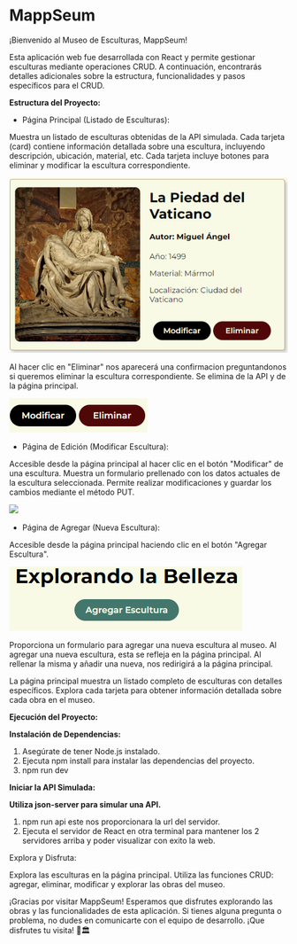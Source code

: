 
# MappSeum

¡Bienvenido al Museo de Esculturas, MappSeum!

Esta aplicación web fue desarrollada con React y permite gestionar esculturas mediante operaciones CRUD. A continuación, encontrarás detalles adicionales sobre la estructura, funcionalidades y pasos específicos para el CRUD.

**Estructura del Proyecto:**

- Página Principal (Listado de Esculturas):

Muestra un listado de esculturas obtenidas de la API simulada.
Cada tarjeta (card) contiene información detallada sobre una escultura, incluyendo descripción, ubicación, material, etc.
Cada tarjeta incluye botones para eliminar y modificar la escultura correspondiente.

![](src\assets\readme-img\card.PNG)


Al hacer clic en "Eliminar" nos aparecerá una confirmacion preguntandonos si queremos eliminar la escultura correspondiente. Se elimina de la API y de la página principal.

![](src\assets\readme-img\Botones.PNG)


- Página de Edición (Modificar Escultura):

Accesible desde la página principal al hacer clic en el botón "Modificar" de una escultura.
Muestra un formulario prellenado con los datos actuales de la escultura seleccionada.
Permite realizar modificaciones y guardar los cambios mediante el método PUT.

![](src\assets\readme-img\Pagina-añade.PNG)

- Página de Agregar (Nueva Escultura):

Accesible desde la página principal haciendo clic en el botón "Agregar Escultura".


![](src\assets\readme-img\Boton-agregar.PNG)


Proporciona un formulario para agregar una nueva escultura al museo.
Al agregar una nueva escultura, esta se refleja en la página principal. Al rellenar la misma y añadir una nueva, nos redirigirá a la página principal.




La página principal muestra un listado completo de esculturas con detalles específicos.
Explora cada tarjeta para obtener información detallada sobre cada obra en el museo.



**Ejecución del Proyecto:**

**Instalación de Dependencias:**

1. Asegúrate de tener Node.js instalado. 
2. Ejecuta npm install para instalar las dependencias del proyecto.
3. npm run dev

**Iniciar la API Simulada:**

**Utiliza json-server para simular una API.** 

1. npm run api este nos proporcionara la url del servidor.
2. Ejecuta el servidor de React en otra terminal para mantener los 2 servidores arriba y poder visualizar con exito la web.

Explora y Disfruta:

Explora las esculturas en la página principal.
Utiliza las funciones CRUD: agregar, eliminar, modificar y explorar las obras del museo.


¡Gracias por visitar MappSeum! Esperamos que disfrutes explorando las obras y las funcionalidades de esta aplicación. Si tienes alguna pregunta o problema, no dudes en comunicarte con el equipo de desarrollo. ¡Que disfrutes tu visita! 🎨🏛️

